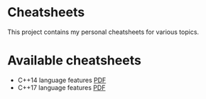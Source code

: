 # Cheatsheets

This project contains my personal cheatsheets for various topics. 

# Available cheatsheets
- C++14 language features [PDF](pdf/c++14_lang_cheatsheet.pdf)
- C++17 language features [PDF](pdf/c++17_lang_cheatsheet.pdf)
